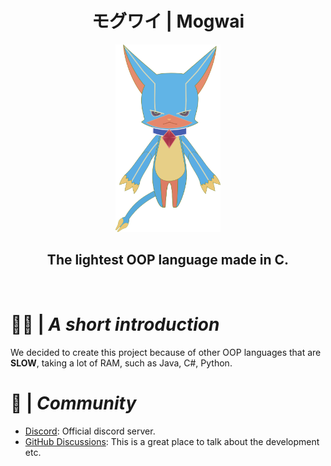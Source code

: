 <p align="center">

  <h1 align="center">モグワイ | Mogwai</h1>

  <div align="center"><img width="auto" height="300" src="../mogwai.png"></div>
  
  <h2 align="center"> The lightest OOP language made in C.</h2>
  
</p>

<br>

# 🙋‍♀️ | _A short introduction_

We decided to create this project because of other OOP languages that are **SLOW**, taking a lot of RAM, such as Java, C#, Python.

# 👥 | _Community_

- <a href="https://discord.gg/somelink">Discord</a>: Official discord server.
- <a href="https://github.com/orgs/Mokwaii/discussions">GitHub Discussions</a>: This is a great place to talk about the development etc.
